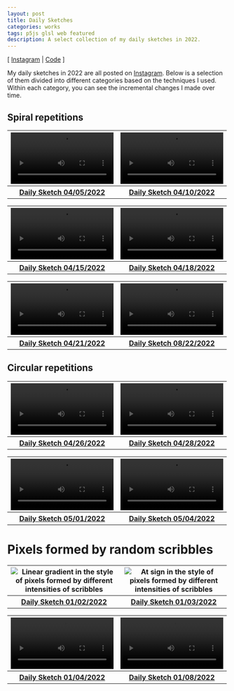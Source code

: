 ```yaml
---
layout: post
title: Daily Sketches
categories: works
tags: p5js glsl web featured
description: A select collection of my daily sketches in 2022.
---
```


[ [Instagram](http://instagram.com/jackbdu/) \| [Code](https://editor.p5js.org/jackbdu/sketches) ]

<!--more-->

My daily sketches in 2022 are all posted on [Instagram](http://instagram.com/jackbdu/). Below is a selection of them divided into different categories based on the techniques I used. Within each category, you can see the incremental changes I made over time.

## Spiral repetitions

<table style="width: 100%;">
  <thead><tr>
    <th>
      <video loop autoplay width="100%" preload="auto">
        <source src="/media{{ page.url }}20220405-spiral-bright-circles-on-dark-background-loop.mp4" type='video/mp4'>
      </video>
    </th>
    <th>
      <video loop autoplay width="100%" preload="auto">
        <source src="/media{{ page.url }}20220410-blue-to-red-animated-spiral-hollow-squares-on-dark-background-loop.mp4" type='video/mp4'>
      </video>
    </th>
  </tr></thead>
  <tbody><tr style="text-align: center;">
    <th>
      <a href="https://www.instagram.com/p/Cb-sw3KLtdk/" target="_blank">Daily Sketch 04/05/2022</a>
    </th>
    <th>
      <a href="https://www.instagram.com/p/CcLxyWzrDvc/" target="_blank">Daily Sketch 04/10/2022</a>
    </th>
  </tr></tbody>
</table>
<table style="width: 100%;">
  <thead><tr>
    <th>
      <video loop autoplay width="100%" preload="auto">
        <source src="/media{{ page.url }}20220415-three-animated-green-to-blue-spiral-springs.mp4" type='video/mp4'>
      </video>
    </th>
    <th>
      <video loop autoplay width="100%" preload="auto">
        <source src="/media{{ page.url }}20220418-five-animated-white-shells.mp4" type='video/mp4'>
      </video>
    </th>
  </tr></thead>
  <tbody><tr style="text-align: center;">
    <th>
      <a href="https://www.instagram.com/p/CcYqJzGrRiV/" target="_blank">Daily Sketch 04/15/2022</a>
    </th>
    <th>
      <a href="https://www.instagram.com/p/CcgbIiTL70i/" target="_blank">Daily Sketch 04/18/2022</a>
    </th>
  </tr></tbody>
</table>
<table style="width: 100%;">
  <thead><tr>
    <th>
      <video loop autoplay width="100%" preload="auto">
        <source src="/media{{ page.url }}20220421-animated-red-to-blue-flower.mp4" type='video/mp4'>
      </video>
    </th>
    <th>
      <video loop autoplay width="100%" preload="auto">
        <source src="/media{{ page.url }}20220822-animated-light-blue-four-petal-flower.mp4" type='video/mp4'>
      </video>
    </th>
  </tr></thead>
  <tbody><tr style="text-align: center;">
    <th>
      <a href="https://www.instagram.com/p/CcoKDVvr9W1/" target="_blank">Daily Sketch 04/21/2022</a>
    </th>
    <th>
      <a href="https://www.instagram.com/p/Chjd4-nOZyS/" target="_blank">Daily Sketch 08/22/2022</a>
    </th>
  </tr></tbody>
</table>

## Circular repetitions

<table style="width: 100%;">
  <thead><tr>
    <th>
      <video loop autoplay width="100%" preload="auto">
        <source src="/media{{ page.url }}20220426-negative-circle-from-springy-circles.mp4" type='video/mp4'>
      </video>
    </th>
    <th>
      <video loop autoplay width="100%" preload="auto">
        <source src="/media{{ page.url }}20220428-negative-blob-from-colorful-springy-circles.mp4" type='video/mp4'>
      </video>
    </th>
  </tr></thead>
  <tbody><tr style="text-align: center;">
    <th>
      <a href="https://www.instagram.com/p/Cc005U0MHcx/" target="_blank">Daily Sketch 04/26/2022</a>
    </th>
    <th>
      <a href="https://www.instagram.com/p/Cc6GhnhrkIQ/" target="_blank">Daily Sketch 04/28/2022</a>
    </th>
  </tr></tbody>
</table>
<table style="width: 100%;">
  <thead><tr>
    <th>
      <video loop autoplay width="100%" preload="auto">
        <source src="/media{{ page.url }}20220501-donut-blob-from-colorful-hollow-circles.mp4" type='video/mp4'>
      </video>
    </th>
    <th>
      <video loop autoplay width="100%" preload="auto">
        <source src="/media{{ page.url }}20220504-balloon-blob-from-color-changing-hollow-circles.mp4" type='video/mp4'>
      </video>
    </th>
  </tr></thead>
  <tbody><tr style="text-align: center;">
    <th>
      <a href="https://www.instagram.com/p/CdBVC0VsuZI/" target="_blank">Daily Sketch 05/01/2022</a>
    </th>
    <th>
      <a href="https://www.instagram.com/p/CdJmDnTLdqH/" target="_blank">Daily Sketch 05/04/2022</a>
    </th>
  </tr></tbody>
</table>

# Pixels formed by random scribbles

<table style="width: 100%;">
  <thead><tr>
    <th>
      <img src="/media{{ page.url }}20220102-linear-gradient.png" alt='Linear gradient in the style of pixels formed by different intensities of scribbles'>
    </th>
    <th>
      <img src="/media{{ page.url }}20220103-at-sign.png" alt='At sign in the style of pixels formed by different intensities of scribbles'>
    </th>
  </tr></thead>
  <tbody><tr style="text-align: center;">
    <th>
      <a href="" target="_blank">Daily Sketch 01/02/2022</a>
    </th>
    <th>
      <a href="" target="_blank">Daily Sketch 01/03/2022</a>
    </th>
  </tr></tbody>
</table>
<table style="width: 100%;">
  <thead><tr>
    <th>
      <video loop autoplay width="100%" preload="auto">
        <source src="/media{{ page.url }}20220104-jackbdu-instagram.mp4" type='video/mp4'>
      </video>
    </th>
    <th>
      <video loop autoplay width="100%" preload="auto">
        <source src="/media{{ page.url }}20220108-monochrome-green-curve-countdown-short-infinite-loop.mp4" type='video/mp4'>
      </video>
    </th>
  </tr></thead>
  <tbody><tr style="text-align: center;">
    <th>
      <a href="" target="_blank">Daily Sketch 01/04/2022</a>
    </th>
    <th>
      <a href="" target="_blank">Daily Sketch 01/08/2022</a>
    </th>
  </tr></tbody>
</table>

